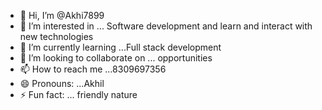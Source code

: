 - 👋 Hi, I’m @Akhi7899
- 👀 I’m interested in ... Software development and learn and interact with new technologies 
- 🌱 I’m currently learning ...Full stack development 
- 💞️ I’m looking to collaborate on ... opportunities
- 📫 How to reach me ...8309697356
- 😄 Pronouns: ...Akhil
- ⚡ Fun fact: ... friendly nature 

<!---
Akhi7899/Akhi7899 is a ✨ special ✨ repository because its `README.md` (this file) appears on your GitHub profile.
You can click the Preview link to take a look at your changes.
--->
